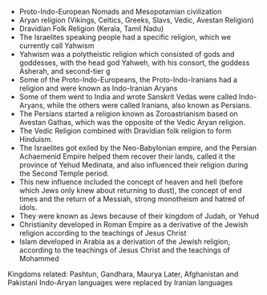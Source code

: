- Proto-Indo-European Nomads and Mesopotamian civilization
- Aryan religion (Vikings, Celtics, Greeks, Slavs, Vedic, Avestan Religion)
- Dravidian Folk Religion (Kerala, Tamil Nadu)
- The Israelites speaking people had a specific religion, which we currently call Yahwism
- Yahwism was a polytheistic religion which consisted of gods and goddesses, with the head god Yahweh, with his consort, the goddess Asherah, and second-tier g
- Some of the Proto-Indo-Europeans, the Proto-Indo-Iranians had a religion and were known as Indo-Iranian Aryans
- Some of them went to India and wrote Sanskrit Vedas were called Indo-Aryans, while the others were called Iranians, also known as Persians.
- The Persians started a religion known as Zoroastrianism based on Avestan Gathas, which was the opposite of the Vedic Aryan religion.
- The Vedic Religion combined with Dravidian folk religion to form Hinduism.
- The Israelites got exiled by the Neo-Babylonian empire, and the Persian Achaemenid Empire helped them recover their lands, called it the province of Yehud Medinata, and also influenced their religion during the Second Temple period.
- This new influence included the concept of heaven and hell (before which Jews only knew about returning to dust), the concept of end times and the return of a Messiah, strong monotheism and hatred of idols.
- They were known as Jews because of their kingdom of Judah, or Yehud
- Christianity developed in Roman Empire as a derivative of the Jewish religion according to the teachings of Jesus Christ
- Islam developed in Arabia as a derivation of the Jewish religion, according to the teachings of Jesus Christ and the teachings of Mohammed

Kingdoms related: Pashtun, Gandhara, Maurya
Later, Afghanistan and Pakistani Indo-Aryan languages were replaced by Iranian languages